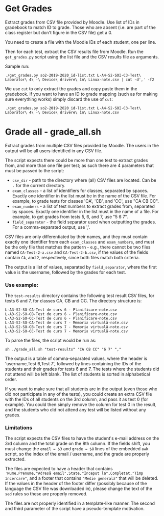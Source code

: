 # Get Grades

Extract grades from CSV file provided by Moodle. Use list of IDs in gradebook to match ID to grade. Those who are absent (i.e. are part of the class register but don't figure in the CSV file) get a 0.

You need to create a file with the Moodle IDs of each student, one per line.

Then for each test, extract the CSV results file from Moodle. Run the `get_grades.py` script using the list file and the CSV results file as arguments.

Sample run:

```
./get_grades.py so2-2019-2020_id-list.txt L-A4-S2-SOI-C3-Test\ Laborator\ 4\ -\ Device\ drivere\ în\ Linux-note.csv | cut -d',' -f2
```

We use `cut` to only extract the grades and copy paste them in the gradebook. If you want to have an ID to grade mapping (such as for making sure everything works) simply discard the use of `cut`:

```
./get_grades.py so2-2019-2020_id-list.txt L-A4-S2-SOI-C3-Test\ Laborator\ 4\ -\ Device\ drivere\ în\ Linux-note.csv
```

# Grade all - grade_all.sh

Extract grades from multiple CSV files provided by Moodle. The users in the output will be all users identified in any CSV file.

The script expects there could be more than one test to extract grades from, and more than one file per test; as such there are 4 parameters that must be passed to the script:

 * `csv_dir` - path to the directory where (all) CSV files are located. Can be `.` for the current directory.
 * `exam_classes` - a list of identifiers for classes, separated by spaces. Exactly one identifier in the list must be in the name of the CSV file. For example, to grade tests for classes 'CA', 'CB', and 'CC', use "CA CB CC".
 * `exam_numbers` - a list of test numbers to extract grades from, separated by spaces. Exactly one identifier in the list must in the name of a file. For example, to get grades from tests 5, 6, and 7, use "5 6 7".
 * `field_separator` - the field separator used when outputting the grades. For a comma-separated output, use ','.

CSV files are only differentiated by their names, and they must contain exactly one identifier from each `exam_classes` and `exam_numbers`, and must be the only file that matches the pattern - e.g., there cannot be two files named `CA-Test-2-a.csv` and `CA-Test-2-b.csv`, if the values of the fields contain `CA`, and `2`, respectively, since both files match both criteria.

The output is a list of values, separated by `field_separator`, where the first value is the username, followed by the grades for each test.

### Use example:

The `test-results` directory contains the following test result CSV files, for tests 6 and 7, for classes CA, CB and CC. The directory structure is:

```
L-A3-S2-SO-CA-Test de curs 6 - Planificare-note.csv
L-A3-S2-SO-CB-Test de curs 6 - Planificare-note.csv
L-A3-S2-SO-CC-Test de curs 6 - Planificare-note.csv
L-A3-S2-SO-CA-Test de curs 7 - Memoria virtuală-note.csv
L-A3-S2-SO-CB-Test de curs 7 - Memoria virtuală-note.csv
L-A3-S2-SO-CC-Test de curs 7 - Memoria virtuală-note.csv
```

To parse the files, the script would be run as:

```
sh ./grade_all.sh "test-results" "CA CB CC" "6 7" ","
```

The output is a table of comma-separated values, where the header is 'username,Test 6,Test 7', followed by lines containing the IDs of the students and their grades for tests 6 and 7. The tests where the students did not attend will be left blank. The list of students is sorted in alphabetical order.

If you want to make sure that all students are in the output (even those who did not participate in any of the tests), you could create an extra CSV file with the IDs of all students on the 3rd column, and pass it as test 0 (for example). You could then simply remove the column for test 0 in the result, and the students who did not attend any test will be listed without any grades.

### Limitations

The script expects the CSV files to have the student's e-mail address on the 3rd column and the total grade on the 8th column. If the fields shift, you must change the `email = $3` and `grade = $8` lines of the embedded `awk` script, so the index of the email / username, and the grade are properly extracted.

The files are expected to have a header that contains `'Nume,Prenume,"Adresă email",State,"Început la",Completat,"Timp încercare"`, and a footer that contains `"Medie generală"` that will be deleted. If the values in the header of the footer differ (possibly because of the language the CSV file was downloaded in), please change the text of the `sed` rules so these are properly removed.

The files are not properly identified in a template-like manner. The second and third parameter of the script have a pseudo-template motivation.
